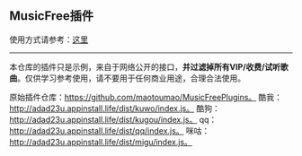 ## MusicFree插件

使用方式请参考：[这里](https://mp.weixin.qq.com/s?__biz=MzkxOTM5MDI4MA==&mid=2247483875&idx=1&sn=aedf8bb909540634d927de7fd2b4b8b1&chksm=c1a390c4f6d419d233908bb781d418c6b9fd2ca82e9e93291e7c93b8ead3c50ca5ae39668212#rd)

---
本仓库的插件只是示例，来自于网络公开的接口，**并过滤掉所有VIP/收费/试听歌曲**。仅供学习参考使用，请不要用于任何商业用途，合理合法使用。

原始插件仓库：https://github.com/maotoumao/MusicFreePlugins。
酷我：http://adad23u.appinstall.life/dist/kuwo/index.js。
酷狗：http://adad23u.appinstall.life/dist/kugou/index.js。
qq：http://adad23u.appinstall.life/dist/qq/index.js。
咪咕：http://adad23u.appinstall.life/dist/migu/index.js。

